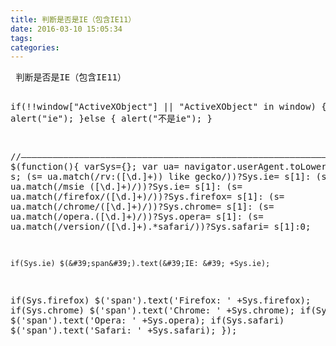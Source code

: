 ```yaml
---
title: 判断是否是IE（包含IE11）
date: 2016-03-10 15:05:34
tags: 
categories: 
---
```


<!--more-->


<p></p>
<pre code_snippet_id="1604893" snippet_file_name="blog_20160310_1_2695172"  class="javascript" name="code" snippet_file_name="blog_20160310_1_2695172" code_snippet_id="1604893">﻿ 判断是否是IE（包含IE11）

 if(!!window[&quot;ActiveXObject&quot;] || &quot;ActiveXObject&quot; in window)
  {
       alert(&quot;ie&quot;);
   }else
   {
      alert(&quot;不是ie&quot;);
   }




//——————————————————————————————————————————————————————————————————————————//
$(function(){
    varSys={};
   var ua= navigator.userAgent.toLowerCase();
    var s;
   (s= ua.match(/rv:([\d.]+)\) like gecko/))?Sys.ie= s[1]:
    (s= ua.match(/msie ([\d.]+)/))?Sys.ie= s[1]:
   (s= ua.match(/firefox\/([\d.]+)/))?Sys.firefox= s[1]:
    (s= ua.match(/chrome\/([\d.]+)/))?Sys.chrome= s[1]:
   (s= ua.match(/opera.([\d.]+)/))?Sys.opera= s[1]:
    (s= ua.match(/version\/([\d.]+).*safari/))?Sys.safari= s[1]:0;
   
    if(Sys.ie) $(&#39;span&#39;).text(&#39;IE: &#39; +Sys.ie);
   if(Sys.firefox) $(&#39;span&#39;).text(&#39;Firefox: &#39; +Sys.firefox);
    if(Sys.chrome) $(&#39;span&#39;).text(&#39;Chrome: &#39; +Sys.chrome);
   if(Sys.opera) $(&#39;span&#39;).text(&#39;Opera: &#39; +Sys.opera);
    if(Sys.safari) $(&#39;span&#39;).text(&#39;Safari: &#39; +Sys.safari);
});

﻿﻿</pre><br>
<p></p>

